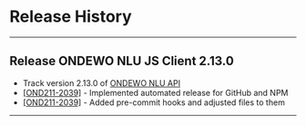 # Release History

*****************

## Release ONDEWO NLU JS Client 2.13.0

* Track version 2.13.0 of [ONDEWO NLU API](https://github.com/ondewo/ondewo-nlu-api/releases/2.13.0)
* [[OND211-2039]](https://ondewo.atlassian.net/browse/OND211-2039) - Implemented automated release for GitHub and NPM
* [[OND211-2039]](https://ondewo.atlassian.net/browse/OND211-2039) - Added pre-commit hooks and adjusted files to them

*****************
